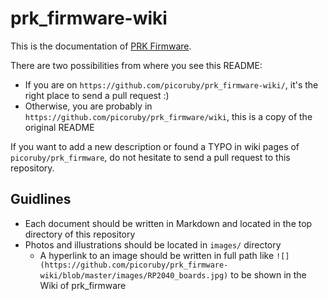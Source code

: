# prk_firmware-wiki

This is the documentation of [PRK Firmware](https://github.com/picoruby/prk_firmware).

There are two possibilities from where you see this README:
- If you are on `https://github.com/picoruby/prk_firmware-wiki/`, it's the right place to send a pull request :)
- Otherwise, you are probably in `https://github.com/picoruby/prk_firmware/wiki`, this is a copy of the original README

If you want to add a new description or found a TYPO in wiki pages of `picoruby/prk_firmware`, do not hesitate to send a pull request to this repository.

## Guidlines

- Each document should be written in Markdown and located in the top directory of this repository
- Photos and illustrations should be located in `images/` directory
  - A hyperlink to an image should be written in full path like `![](https://github.com/picoruby/prk_firmware-wiki/blob/master/images/RP2040_boards.jpg)` to be shown in the Wiki of prk_firmware
